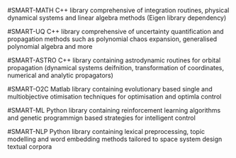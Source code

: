#SMART-MATH
C++ library comprehensive of integration routines, physical dynamical systems and linear algebra methods (Eigen library dependency)

#SMART-UQ
C++ library comprehensive of uncertainty quantification and propagation methods such as polynomial chaos expansion, generalised polynomial algebra and more

#SMART-ASTRO
C++ library containing astrodynamic routines for orbital propagation (dynamical systems deifnition, transformation of coordinates, numerical and analytic propagators)

#SMART-O2C
Matlab library containing evolutionary based single and multiobjective otimisation techniques for optimisation and optimla control

#SMART-ML
Python library containing reinforcement learning algorithms and genetic programmign based strategies for intelligent control

#SMART-NLP
Python library containing lexical preprocessing, topic modelling and word embedding methods tailored to space system design textual corpora
